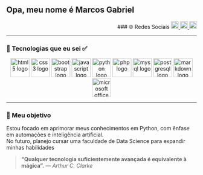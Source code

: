 ## Opa, meu nome é Marcos Gabriel 

<p align="right">
### 🌐 Redes Sociais
  <a href="https://www.instagram.com/marcos_gabriel_d.f/">
    <img src="https://img.shields.io/badge/Instagram-%23E4405F.svg?style=flat-square&logo=instagram&logoColor=white" height="20"/>
  </a>
  <a href="https://www.facebook.com/profile.php?id=100075214742550">
    <img src="https://img.shields.io/badge/Facebook-%231877F2.svg?style=flat-square&logo=facebook&logoColor=white" height="20"/>
  </a>
  <a href="https://www.linkedin.com/in/marcos-gabriel-34ba07295/">
    <img src="https://img.shields.io/badge/LinkedIn-%230077B5.svg?style=flat-square&logo=linkedin&logoColor=white" height="20"/>
  </a>
</p>


---

### 🚀 Tecnologias que eu sei ✅

<div align="center">
  <img src="https://cdn.jsdelivr.net/gh/devicons/devicon/icons/html5/html5-original.svg" height="50" alt="html5 logo"/>
  <img src="https://cdn.jsdelivr.net/gh/devicons/devicon/icons/css3/css3-original.svg" height="50" alt="css3 logo"/>
  <img src="https://cdn.jsdelivr.net/gh/devicons/devicon/icons/bootstrap/bootstrap-original.svg" height="50" alt="bootstrap logo"/>
  <img src="https://cdn.jsdelivr.net/gh/devicons/devicon/icons/javascript/javascript-original.svg" height="50" alt="javascript logo"/>
  <img src="https://cdn.jsdelivr.net/gh/devicons/devicon/icons/python/python-original.svg" height="50" alt="python logo"/>
  <img src="https://cdn.jsdelivr.net/gh/devicons/devicon/icons/php/php-original.svg" height="50" alt="php logo"/>
  <img src="https://cdn.jsdelivr.net/gh/devicons/devicon/icons/mysql/mysql-original.svg" height="50" alt="mysql logo"/>
  <img src="https://cdn.jsdelivr.net/gh/devicons/devicon/icons/postgresql/postgresql-original.svg" height="50" alt="postgresql logo"/>
  <img src="https://cdn.jsdelivr.net/gh/devicons/devicon/icons/markdown/markdown-original.svg" height="50" alt="markdown logo"/>
  <img src="https://cdn.jsdelivr.net/gh/devicons/devicon/icons/microsoftsqlserver/microsoftsqlserver-plain.svg" height="50" alt="microsoft office logo"/>
</div>


---

### 🎯 Meu objetivo

Estou focado em aprimorar meus conhecimentos em Python, com ênfase em automações e inteligência artificial.  
No futuro, planejo cursar uma faculdade de Data Science para expandir minhas habilidades

> **“Qualquer tecnologia suficientemente avançada é equivalente à mágica”.**  _— Arthur C. Clarke_
